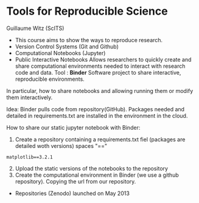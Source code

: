 # Tools for Reproducible Science
Guillaume Witz (ScITS)

- This course aims to show the ways to reproduce research.
- Version Control Systems (Git and Github)
- Computational Notebooks (Jupyter)
- Public Interactive Notebooks
Allows researchers to quickly create and share computational environments needed to interact with research code and data.
Tool : **Binder** 
Software project to share interactive, reproducible environments.

  
In particular, how to share notebooks and allowing running them or modify  them interactively.  
  
  Idea: Binder pulls code from repository(GitHub). Packages needed and detailed in requirements.txt are installed in the environment in the cloud.  
  
  How to share our static jupyter notebook with Binder:  
  
  1. Create a repository containing a requirements.txt fiel (packages are detailed woth versions)
  spaces "=="
  ```
  matplotlib==3.2.1
  ```
  2. Upload the static versions of the notebooks to the repository
  3. Create the computational environment in Binder (we use a github repository). Copying the url from our repository.
  
- Repositories (Zenodo) launched on May 2013
